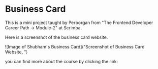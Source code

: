 # Business Card
 This is a mini project taught by Perborgan from "The Frontend Developer Career Path -> Module-2" at Scrimba.<br>

 Here is a screenshot of the business card website.<br>

![Image of Shubham's Business Card]("Screenshot of Business Card Website, ")

 you can find more about the course by clicking the link:
